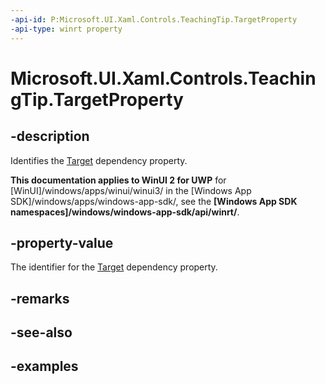 ```yaml
---
-api-id: P:Microsoft.UI.Xaml.Controls.TeachingTip.TargetProperty
-api-type: winrt property
---
```


# Microsoft.UI.Xaml.Controls.TeachingTip.TargetProperty

<!--
public static Windows.UI.Xaml.DependencyProperty TargetProperty { get; }
-->

## -description

Identifies the [Target](teachingtip_target.md) dependency property.

**This documentation applies to WinUI 2 for UWP** for [WinUI]/windows/apps/winui/winui3/ in the [Windows App SDK]/windows/apps/windows-app-sdk/, see the **[Windows App SDK namespaces]/windows/windows-app-sdk/api/winrt/**.

## -property-value

The identifier for the [Target](teachingtip_target.md) dependency property.

## -remarks

## -see-also

## -examples

